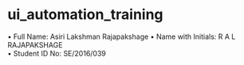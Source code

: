 # ui_automation_training
• Full Name: Asiri Lakshman Rajapakshage
• Name with Initials: R A L RAJAPAKSHAGE<br>
• Student ID No: SE/2016/039 <br>